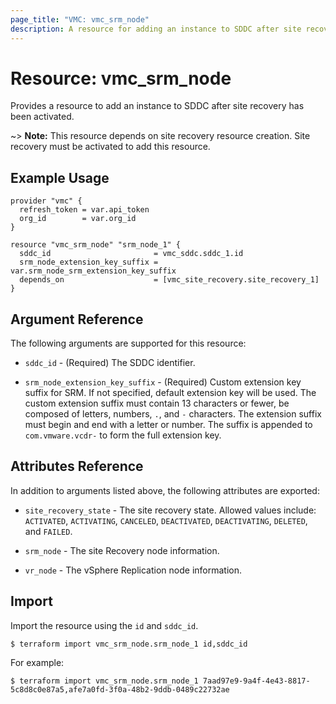 ```yaml
---
page_title: "VMC: vmc_srm_node"
description: A resource for adding an instance to SDDC after site recovery has been activated.
---
```


# Resource:  vmc_srm_node

Provides a resource to add an instance to SDDC after site recovery has been
activated.

~> **Note:** This resource depends on site recovery resource creation. Site
recovery must be activated to add this resource.

## Example Usage

```hcl
provider "vmc" {
  refresh_token = var.api_token
  org_id        = var.org_id
}

resource "vmc_srm_node" "srm_node_1" {
  sddc_id                       = vmc_sddc.sddc_1.id
  srm_node_extension_key_suffix = var.srm_node_srm_extension_key_suffix
  depends_on                    = [vmc_site_recovery.site_recovery_1]
}
```

## Argument Reference

The following arguments are supported for this resource:

* `sddc_id` - (Required) The SDDC identifier.

* `srm_node_extension_key_suffix` - (Required) Custom extension key suffix for
  SRM. If not specified, default extension key will be used. The custom
  extension suffix must contain 13 characters or fewer, be composed of letters,
  numbers, `.`, and `-` characters. The extension suffix must begin and end with
  a letter or number. The suffix is appended to `com.vmware.vcdr-` to form the
  full extension key.

## Attributes Reference

In addition to arguments listed above, the following attributes are exported:

* `site_recovery_state` - The site recovery state. Allowed values include:
  `ACTIVATED`, `ACTIVATING`, `CANCELED`, `DEACTIVATED`, `DEACTIVATING`,
  `DELETED`, and `FAILED`.

* `srm_node` - The site Recovery node information.

* `vr_node` - The vSphere Replication node information.

## Import

Import the resource using the `id` and `sddc_id`.

`$ terraform import vmc_srm_node.srm_node_1 id,sddc_id`

For example:

`$ terraform import vmc_srm_node.srm_node_1 7aad97e9-9a4f-4e43-8817-5c8d8c0e87a5,afe7a0fd-3f0a-48b2-9ddb-0489c22732ae`
